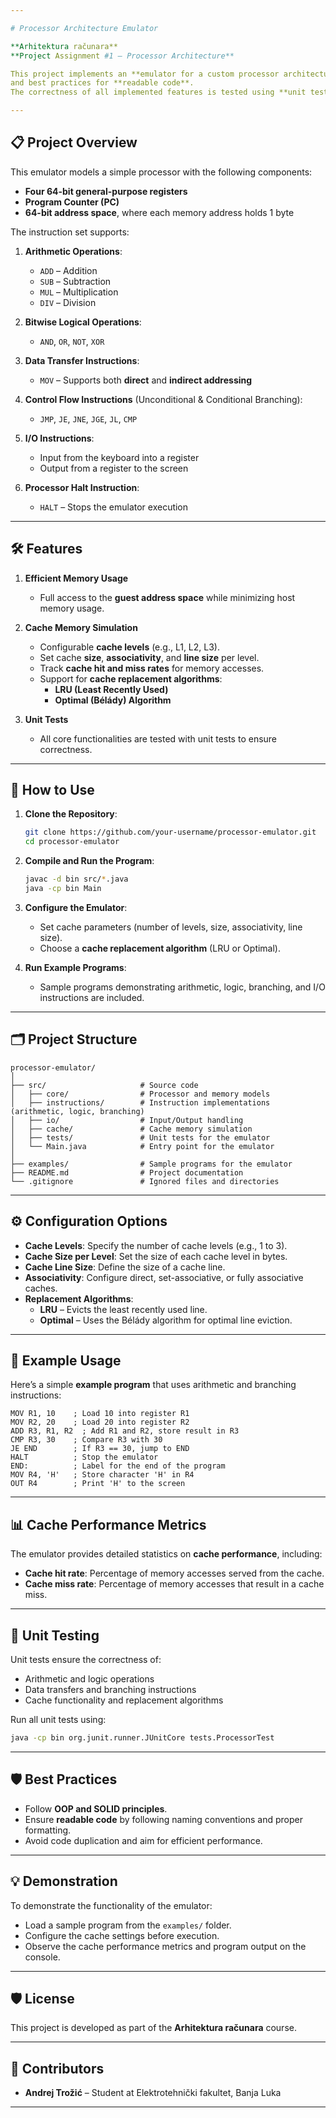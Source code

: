 ```yaml
---

# Processor Architecture Emulator  

**Arhitektura računara**  
**Project Assignment #1 – Processor Architecture**  

This project implements an **emulator for a custom processor architecture**, adhering to principles of **object-oriented programming (OOP)**, **SOLID principles**, 
and best practices for **readable code**. 
The correctness of all implemented features is tested using **unit tests**.

---
```


## 📋 Project Overview  

This emulator models a simple processor with the following components:  
- **Four 64-bit general-purpose registers**  
- **Program Counter (PC)**  
- **64-bit address space**, where each memory address holds 1 byte  

The instruction set supports:  
1. **Arithmetic Operations**:  
   - `ADD` – Addition  
   - `SUB` – Subtraction  
   - `MUL` – Multiplication  
   - `DIV` – Division  

2. **Bitwise Logical Operations**:  
   - `AND`, `OR`, `NOT`, `XOR`  

3. **Data Transfer Instructions**:  
   - `MOV` – Supports both **direct** and **indirect addressing**  

4. **Control Flow Instructions** (Unconditional & Conditional Branching):  
   - `JMP`, `JE`, `JNE`, `JGE`, `JL`, `CMP`  

5. **I/O Instructions**:  
   - Input from the keyboard into a register  
   - Output from a register to the screen  

6. **Processor Halt Instruction**:  
   - `HALT` – Stops the emulator execution  

---

## 🛠 Features  

1. **Efficient Memory Usage**  
   - Full access to the **guest address space** while minimizing host memory usage.  

2. **Cache Memory Simulation**  
   - Configurable **cache levels** (e.g., L1, L2, L3).  
   - Set cache **size**, **associativity**, and **line size** per level.  
   - Track **cache hit and miss rates** for memory accesses.  
   - Support for **cache replacement algorithms**:
     - **LRU (Least Recently Used)**
     - **Optimal (Bélády) Algorithm**

3. **Unit Tests**  
   - All core functionalities are tested with unit tests to ensure correctness.  

---

## 🚀 How to Use  

1. **Clone the Repository**:  
   ```bash
   git clone https://github.com/your-username/processor-emulator.git
   cd processor-emulator
   ```

2. **Compile and Run the Program**:  
   ```bash
   javac -d bin src/*.java
   java -cp bin Main
   ```

3. **Configure the Emulator**:  
   - Set cache parameters (number of levels, size, associativity, line size).  
   - Choose a **cache replacement algorithm** (LRU or Optimal).  

4. **Run Example Programs**:  
   - Sample programs demonstrating arithmetic, logic, branching, and I/O instructions are included.  

---

## 🗂 Project Structure  

```
processor-emulator/
│
├── src/                     # Source code
│   ├── core/                # Processor and memory models
│   ├── instructions/        # Instruction implementations (arithmetic, logic, branching)
│   ├── io/                  # Input/Output handling
│   ├── cache/               # Cache memory simulation
│   ├── tests/               # Unit tests for the emulator
│   └── Main.java            # Entry point for the emulator
│
├── examples/                # Sample programs for the emulator
├── README.md                # Project documentation
└── .gitignore               # Ignored files and directories
```

---

## ⚙️ Configuration Options  

- **Cache Levels**: Specify the number of cache levels (e.g., 1 to 3).  
- **Cache Size per Level**: Set the size of each cache level in bytes.  
- **Cache Line Size**: Define the size of a cache line.  
- **Associativity**: Configure direct, set-associative, or fully associative caches.  
- **Replacement Algorithms**:  
  - **LRU** – Evicts the least recently used line.  
  - **Optimal** – Uses the Bélády algorithm for optimal line eviction.  

---

## 📝 Example Usage  

Here’s a simple **example program** that uses arithmetic and branching instructions:  

```
MOV R1, 10    ; Load 10 into register R1  
MOV R2, 20    ; Load 20 into register R2  
ADD R3, R1, R2  ; Add R1 and R2, store result in R3  
CMP R3, 30    ; Compare R3 with 30  
JE END        ; If R3 == 30, jump to END  
HALT          ; Stop the emulator  
END:          ; Label for the end of the program  
MOV R4, 'H'   ; Store character 'H' in R4  
OUT R4        ; Print 'H' to the screen  
```

---

## 📊 Cache Performance Metrics  

The emulator provides detailed statistics on **cache performance**, including:  
- **Cache hit rate**: Percentage of memory accesses served from the cache.  
- **Cache miss rate**: Percentage of memory accesses that result in a cache miss.  

---

## 🧪 Unit Testing  

Unit tests ensure the correctness of:  
- Arithmetic and logic operations  
- Data transfers and branching instructions  
- Cache functionality and replacement algorithms  

Run all unit tests using:  
```bash
java -cp bin org.junit.runner.JUnitCore tests.ProcessorTest
```

---

## 🛡 Best Practices  

- Follow **OOP and SOLID principles**.  
- Ensure **readable code** by following naming conventions and proper formatting.  
- Avoid code duplication and aim for efficient performance.  

---

## 💡 Demonstration  

To demonstrate the functionality of the emulator:  
- Load a sample program from the `examples/` folder.  
- Configure the cache settings before execution.  
- Observe the cache performance metrics and program output on the console.  

---

## 🛡 License  

This project is developed as part of the **Arhitektura računara** course.

---

## 👥 Contributors  

- **Andrej Trožić** – Student at Elektrotehnički fakultet, Banja Luka  

---
